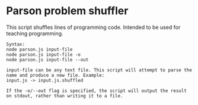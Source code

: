 # Parson problem shuffler

This script shuffles lines of programming code. Intended to be used for teaching programming.

```
Syntax:
node parson.js input-file
node parson.js input-file -o
node parson.js input-file --out
	
input-file can be any text file. This script will attempt to parse the name and produce a new file. Example:
input.js -> input.js.shuffled

If the -o/--out flag is specified, the script will output the result on stdout, rather than writing it to a file.
```

